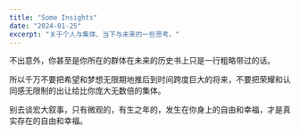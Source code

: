 ```yaml
---
title: "Some Insights"
date: "2024-01-25"
excerpt: "关于个人与集体、当下与未来的一些思考。"
---
```



不出意外，你甚至是你所在的群体在未来的历史书上只是一行粗略带过的话。

所以千万不要把希望和梦想无限期地推后到时间跨度巨大的将来，不要把荣耀和认同感无限制的出让给比你庞大无数倍的集体。

别去谈宏大叙事，只有微观的，有生之年的，发生在你身上的自由和幸福，才是真实存在的自由和幸福。
